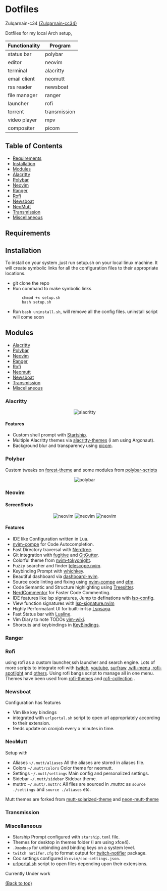 # Dotfiles

Zulqarnain-c34 [(Zulqarnain-cc34)](www.github.com/Zulqarnain-cc34)


Dotfiles for my local Arch setup,


| Functionality | Program      |
|---------------|--------------|
| status bar    | polybar      |
| editor        | neovim       |
| terminal      | alacritty    |
| email client  | neomutt      |
| rss reader    | newsboat     |
| file manager  | ranger       |
| launcher      | rofi         |
| torrent       | transmission |
| video player  | mpv          |
| compositer    | picom        |

 ## Table of Contents

* [Requirements](#requirements)
* [Installation](#installation)
* [Modules](#modules)
* [Alacritty](#alacritty)
* [Polybar](#polybar)
* [Neovim](#neovim)
* [Ranger](#ranger)
* [Rofi](#rofi)
* [Newsboat](#newsboat)
* [NeoMutt](#neomutt)
* [Transmission](#transmission)
* [Miscellaneous](#miscellaneous)

## Requirements




## Installation

To install on your system ,just run setup.sh on your local linux machine. It will create symbolic links for all the configuration files to their appropriate locations.

- git clone the repo
- Run command to make symbolic links
    ```
        chmod +x setup.sh
        bash setup.sh
    ```
- Run `bash uninstall.sh`, will remove all the config files.
uninstall script will come soon

## Modules

- [Alacritty](#alacritty)
- [Polybar](#polybar)
- [Neovim](#neovim)
- [Ranger](#ranger)
- [Rofi](#rofi)
- [Neomutt](#neomutt)
- [Newsboat](#newsboat)
- [Transmission](#transmission)
- [Miscellaneous](#miscellaneous)


### Alacritty
<p align="center">
   <img src="./screenshots/alacritty.png"  title="alacritty">
</p>

#### Features

- Custom shell prompt with [Startship](https://github.com/starship/starship).
- Multiple Alacritty themes via [alacritty-themes](https://github.com/eendroroy/alacritty-theme) (i am using Argonaut).
- Background blur and transparency using [picom](https://github.com/yshui/picom).

### Polybar
Custom tweaks on [forest-theme](https://github.com/adi1090x/polybar-themes) and some modules from [polybar-scripts](https://github.com/polybar/polybar-scripts)

<p align="center">
   <img src="./screenshots/polybar.png"  title="polybar">
</p>

### Neovim

#### ScreenShots
<p align="center">
   <img src="./screenshots/neovim.png"  title="neovim">
   <img src="./screenshots/neovim-1.png"  title="neovim">
   <img src="./screenshots/neovim-2.png"  title="neovim">
</p>

#### Features

- IDE like Configuration written in Lua.
- [nvim-compe](https://github.com/hrsh7th/nvim-compe) for Code Autocompletion.
- Fast Directory traversal with [Nerdtree](https://github.com/preservim/nerdtree).
- Git integration with [fugitive](https://github.com/tpope/vim-fugitive) and [GitGutter](https://github.com/airblade/vim-gitgutter).
- Colorful theme from [nvim-tokyonight](https://github.com/ghifarit53/tokyonight-vim).
- Fuzzy searcher and finder [telescope.nvim](https://github.com/nvim-telescope/telescope.nvim).
- Keybinding Prompt with [whichkey](https://github.com/liuchengxu/vim-which-key).
- Beautiful dashboard via [dashboard-nvim](https://github.com/glepnir/dashboard-nvim).
- Source code linting and fixing using [nvim-compe](https://github.com/hrsh8th/nvim-compe) and [efm](https://github.com/mattn/efm-langserver).
- Code Semantic and Structure highlighting using [Treesitter](https://github.com/nvim-treesitter/nvim-treesitter).
- [NerdCommentor](https://github.com/preservim/nerdcommenter) for Faster Code Commenting.
- IDE features like lsp signatures, Jump to definations with [lsp-config](https://github.com/neovim/nvim-lspconfig).
- View function signatures with [lsp-signature.nvim](https://github.com/ray-x/lsp_signature.nvim) 
- Highly Performatant UI for built-in-lsp [Lspsaga](https://github.com/glepnir/lspsaga.nvim).
- Fast Status bar with [Lualine](https://github.com/hoob3rt/lualine.nvim).
- Vim Diary to note TODOs [vim-wiki](https://github.com/vimwiki/vimwiki).
- Shorcuts and keybindings in [KeyBindings](https://github.com/Zulqarnain-cc34/dotfiles/tree/main/nvim/README.md).

### Ranger


### Rofi
using rofi as a custom launcher,ssh launcher and search engine. Lots of more scripts to integrate rofi with [twitch](https://github.com/indeedwatson/rofi-twitch), [youtube](https://github.com/pystardust/ytfzf), [surfraw](https://github.com/gotbletu/dotfiles_v2/tree/master/normal_user/rofi/.config/rofi/launchers) ,[wifi-menu](https://github.com/zbaylin/rofi-wifi-menu) ,[rofi-spotlight](https://github.com/manilarome/rofi-spotlight) and [others](https://github.com/gotbletu/dotfiles_v2/tree/master/normal_user/rofi/.config/rofi/launchers). Using rofi bangs script to manage all in one menu. Themes have been used from [rofi-themes](https://github.com/davatorium/rofi-themes.git) and [rofi-collection](https://github.com/Murzchnvok/rofi-collection) .

### Newsboat
Configuration has features

- Vim like key bindings
- integrated with `urlportal.sh` script to open url appropriately according to their extension.
- feeds update on cronjob every x minutes in time.

### NeoMutt
Setup with
- Aliases   `~/.mutt/aliases`  All the aliases are stored in aliases file.
- Colors    `~/.mutt/colors`   Color theme for neomutt.
- Settings  `~/.mutt/settings` Main config and personalized settings.
- Sidebar   `~/.mutt/sidebar`  Sidebar theme.
- muttrc    `~/.mutt/.muttrc`  All files are sourced in .muttrc as `source ./settings` and  `source ./aliases` etc.


Mutt themes are forked from [mutt-solarized-theme](https://github.com/altercation/mutt-colors-solarized) and [neon-mutt-theme](https://github.com/h3xx/mutt-colors-neonwolf)

### Transmission


### Miscellaneous

- Starship Prompt configured with `starship.toml` file.
- Themes for desktop in themes folder (I am using xfce4).
- `.Xmodmap` for unbinding and binding keys on a system level.
- `twitch notifer.cfg` to format output for [twitch-notifier](https://github.com/GiedriusS/TwitchNotifier) package.
- Coc settings configured in `nvim/coc-settings.json`.
- [urlportal.sh]() script to open files depending upon their extensions.

Currently Under work

[(Back to top)](#top)
